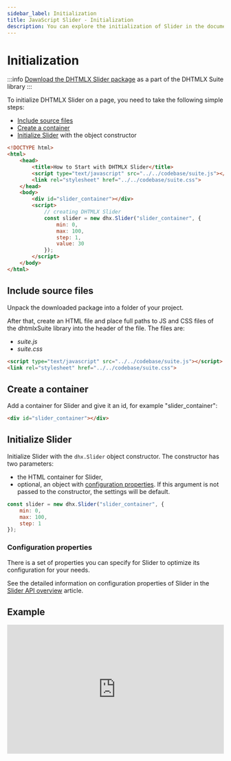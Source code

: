 ```yaml
---
sidebar_label: Initialization
title: JavaScript Slider - Initialization 
description: You can explore the initialization of Slider in the documentation of the DHTMLX JavaScript UI library. Browse developer guides and API reference, try out code examples and live demos, and download a free 30-day evaluation version of DHTMLX Suite.
---
```


# Initialization

:::info
[Download the DHTMLX Slider package](https://dhtmlx.com/docs/products/dhtmlxSuite/download.shtml) as a part of the DHTMLX Suite library
:::

To initialize DHTMLX Slider on a page, you need to take the following simple steps:

- [Include source files](#include-source-files)
- [Create a container](#create-a-container)
- [Initialize Slider](#initialize-slider) with the object constructor

```html
<!DOCTYPE html>
<html>
    <head>
        <title>How to Start with DHTMLX Slider</title>         
        <script type="text/javascript" src="../../codebase/suite.js"></script>
        <link rel="stylesheet" href="../../codebase/suite.css">
    </head>
    <body>
        <div id="slider_container"></div>
        <script>
            // creating DHTMLX Slider 
            const slider = new dhx.Slider("slider_container", {
				min: 0,
				max: 100,
				step: 1,
				value: 30
			});
        </script>
    </body>
</html>
```

## Include source files

Unpack the downloaded package into a folder of your project.

After that, create an HTML file and place full paths to JS and CSS files of the dhtmlxSuite library into the header of the file. The files are:

- *suite.js*
- *suite.css*

```html
<script type="text/javascript" src="../../codebase/suite.js"></script>
<link rel="stylesheet" href="../../codebase/suite.css">
```

## Create a container

Add a container for Slider and give it an id, for example "slider_container":

```html
<div id="slider_container"></div>
```

## Initialize Slider

Initialize Slider with the `dhx.Slider` object constructor. The constructor has two parameters:

- the HTML container for Slider,
- optional, an object with [configuration properties](#configuration-properties). If this argument is not passed to the constructor, the settings will be default.

```javascript
const slider = new dhx.Slider("slider_container", {
    min: 0,
	max: 100,
	step: 1
});
```

### Configuration properties

There is a set of properties you can specify for Slider to optimize its configuration for your needs.

See the detailed information on configuration properties of Slider in the [Slider API overview](slider/api/api_overview.md#properties) article.

## Example

<iframe src="https://snippet.dhtmlx.com/wipdmzbp?mode=js" frameborder="0" class="snippet_iframe" width="100%" height="300"></iframe>